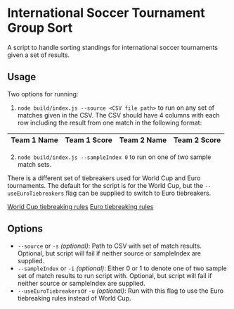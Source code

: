 # International Soccer Tournament Group Sort

A script to handle sorting standings for international soccer tournaments given a set of results.

## Usage

Two options for running:

1. `node build/index.js --source <CSV file path>` to run on any set of matches given in the CSV. The CSV should have 4 columns with each row including the result from one match in the following format:

| Team 1 Name | Team 1 Score | Team 2 Name | Team 2 Score |
| ----------- | ------------ | ----------- | ------------ |

2. `node build/index.js --sampleIndex 0` to run on one of two sample match sets.

There is a different set of tiebreakers used for World Cup and Euro tournaments. The default for the script is for the World Cup, but the `--useEuroTiebreakers` flag can be supplied to switch to Euro tiebreakers.

[World Cup tiebreaking rules](https://en.wikipedia.org/wiki/2022_FIFA_World_Cup#Tiebreakers)
[Euro tiebreaking rules](https://en.wikipedia.org/wiki/UEFA_Euro_2020#Tiebreakers)

## Options

- `--source` or `-s` _(optional)_: Path to CSV with set of match results. Optional, but script will fail if neither source or sampleIndex are supplied.
- `--sampleIndex` or `-i` _(optional)_: Either 0 or 1 to denote one of two sample set of match results to run script with. Optional, but script will fail if neither source or sampleIndex are supplied.
- `--useEuroTiebreakers`or `-u` _(optional)_: Run with this flag to use the Euro tiebreaking rules instead of World Cup.
